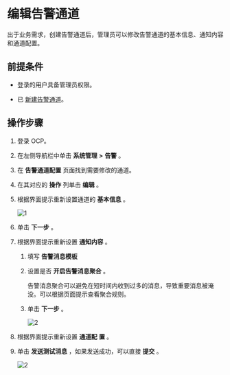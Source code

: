 # 编辑告警通道

出于业务需求，创建告警通道后，管理员可以修改告警通道的基本信息、通知内容和通道配置。

## 前提条件

* 登录的用户具备管理员权限。

* 已 [新建告警通道](../9.use-alert-management/8.create-alarm-channel.md)。

## 操作步骤

1. 登录 OCP。

2. 在左侧导航栏中单击 **系统管理** **\>** **告警** 。

3. 在 **告警通道配置** 页面找到需要修改的通道。

4. 在其对应的 **操作** 列单击 **编辑** 。

5. 根据界面提示重新设置通道的 **基本信息** 。

   ![1](https://help-static-aliyun-doc.aliyuncs.com/assets/img/zh-CN/0318947061/p169845.png)

6. 单击 **下一步** 。

7. 根据界面提示重新设置 **通知内容** 。

   1. 填写 **告警消息模板**

   2. 设置是否 **开启告警消息聚合** 。

      告警消息聚合可以避免在短时间内收到过多的消息，导致重要消息被淹没。可以根据页面提示查看聚合规则。

   3. 单击 **下一步** 。

      ![2](https://help-static-aliyun-doc.aliyuncs.com/assets/img/zh-CN/0318947061/p169846.png)

8. 根据界面提示重新设置 **通道配** **置** 。

9. 单击 **发送测试消息** ，如果发送成功，可以直接 **提交** 。

   ![2](https://help-static-aliyun-doc.aliyuncs.com/assets/img/zh-CN/9218947061/p169824.png)
